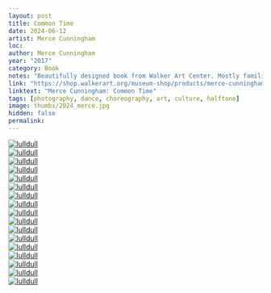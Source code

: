 ```yaml
---
layout: post
title: Common Time
date: 2024-06-12
artist: Merce Cunningham
loc: 
author: Merce Cunningham
year: "2017"
category: Book
notes: "Beautifully designed book from Walker Art Center. Mostly familiar with Merce because of his association with Black Mountain College. What a group: Cunningham, Cage (his partner), The Albers, The de Koonings, Buckminster, Kline, Twombly, Motherwell, Gropius, Raushenberg... Jesus."
link: "https://shop.walkerart.org/museum-shop/products/merce-cunningham-common-time"
linktext: "Merce Cunningham: Common Time"
tags: [photography, dance, choreography, art, culture, halftone]
image: thumbs/2024_merce.jpg
hidden: false
permalink:
---
```




<div class="post_image">
	<a href="{{ site.baseurl }}/images/posts/2024_merce/002.jpg" target="_blank">
	<img src="{{ site.baseurl }}/images/posts/2024_merce/002.jpg" alt="lulldull"></a>
</div>


<div class="post_image">
	<a href="{{ site.baseurl }}/images/posts/2024_merce/011.jpg" target="_blank">
	<img src="{{ site.baseurl }}/images/posts/2024_merce/011.jpg" alt="lulldull"></a>
</div>

<div class="post_image">
	<a href="{{ site.baseurl }}/images/posts/2024_merce/003.jpg" target="_blank">
	<img src="{{ site.baseurl }}/images/posts/2024_merce/003.jpg" alt="lulldull"></a>
</div>

<div class="post_image">
	<a href="{{ site.baseurl }}/images/posts/2024_merce/009.jpg" target="_blank">
	<img src="{{ site.baseurl }}/images/posts/2024_merce/009.jpg" alt="lulldull"></a>
</div>


<div class="post_image">
	<a href="{{ site.baseurl }}/images/posts/2024_merce/004.jpg" target="_blank">
	<img src="{{ site.baseurl }}/images/posts/2024_merce/004.jpg" alt="lulldull"></a>
</div>


<div class="post_image">
	<a href="{{ site.baseurl }}/images/posts/2024_merce/001.jpg" target="_blank">
	<img src="{{ site.baseurl }}/images/posts/2024_merce/001.jpg" alt="lulldull"></a>
</div>

<div class="post_image">
	<a href="{{ site.baseurl }}/images/posts/2024_merce/005.jpg" target="_blank">
	<img src="{{ site.baseurl }}/images/posts/2024_merce/005.jpg" alt="lulldull"></a>
</div>

<div class="post_image">
	<a href="{{ site.baseurl }}/images/posts/2024_merce/006.jpg" target="_blank">
	<img src="{{ site.baseurl }}/images/posts/2024_merce/006.jpg" alt="lulldull"></a>
</div>

<div class="post_image">
	<a href="{{ site.baseurl }}/images/posts/2024_merce/007.jpg" target="_blank">
	<img src="{{ site.baseurl }}/images/posts/2024_merce/007.jpg" alt="lulldull"></a>
</div>

<div class="post_image">
	<a href="{{ site.baseurl }}/images/posts/2024_merce/008.jpg" target="_blank">
	<img src="{{ site.baseurl }}/images/posts/2024_merce/008.jpg" alt="lulldull"></a>
</div>

<div class="post_image">
	<a href="{{ site.baseurl }}/images/posts/2024_merce/010.jpg" target="_blank">
	<img src="{{ site.baseurl }}/images/posts/2024_merce/010.jpg" alt="lulldull"></a>
</div>

<div class="post_image">
	<a href="{{ site.baseurl }}/images/posts/2024_merce/012.jpg" target="_blank">
	<img src="{{ site.baseurl }}/images/posts/2024_merce/012.jpg" alt="lulldull"></a>
</div>

<div class="post_image">
	<a href="{{ site.baseurl }}/images/posts/2024_merce/013.jpg" target="_blank">
	<img src="{{ site.baseurl }}/images/posts/2024_merce/013.jpg" alt="lulldull"></a>
</div>

<div class="post_image">
	<a href="{{ site.baseurl }}/images/posts/2024_merce/014.jpg" target="_blank">
	<img src="{{ site.baseurl }}/images/posts/2024_merce/014.jpg" alt="lulldull"></a>
</div>

<div class="post_image">
	<a href="{{ site.baseurl }}/images/posts/2024_merce/015.jpg" target="_blank">
	<img src="{{ site.baseurl }}/images/posts/2024_merce/015.jpg" alt="lulldull"></a>
</div>

<div class="post_image">
	<a href="{{ site.baseurl }}/images/posts/2024_merce/016.jpg" target="_blank">
	<img src="{{ site.baseurl }}/images/posts/2024_merce/016.jpg" alt="lulldull"></a>
</div>

<div class="post_image">
	<a href="{{ site.baseurl }}/images/posts/2024_merce/017.jpg" target="_blank">
	<img src="{{ site.baseurl }}/images/posts/2024_merce/017.jpg" alt="lulldull"></a>
</div>


